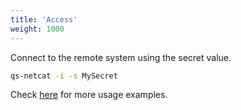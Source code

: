 ```yaml
---
title: 'Access'
weight: 1000
---
```


Connect to the remote system using the secret value.
```bash
qs-netcat -i -s MySecret
```

Check [here](https://www.qsocket.io/examples/#usage-examples) for more usage examples.
